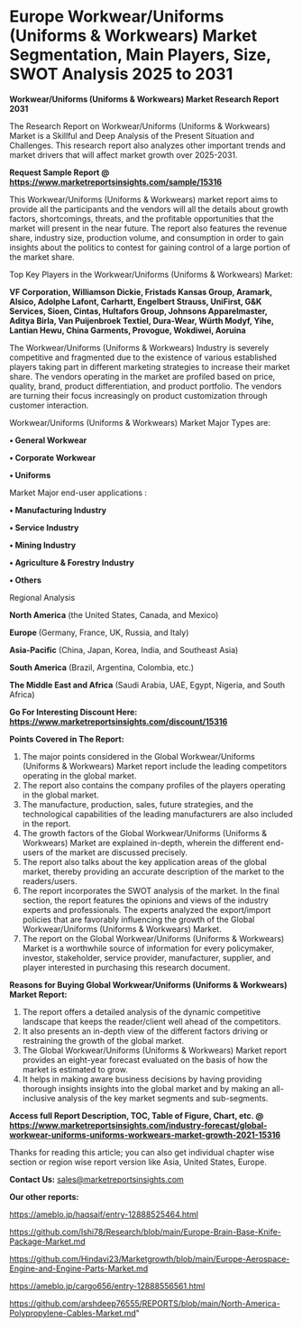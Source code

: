 # Europe Workwear/Uniforms (Uniforms & Workwears) Market Segmentation, Main Players, Size, SWOT Analysis 2025 to 2031

<strong>Workwear/Uniforms (Uniforms & Workwears) Market Research Report 2031</strong>

The Research Report on Workwear/Uniforms (Uniforms & Workwears) Market is a Skillful and Deep Analysis of the Present Situation and Challenges. This research report also analyzes other important trends and market drivers that will affect market growth over 2025-2031.

<strong>Request Sample Report @ <a href=https://www.marketreportsinsights.com/sample/15316>https://www.marketreportsinsights.com/sample/15316</a></strong>

This Workwear/Uniforms (Uniforms & Workwears) market report aims to provide all the participants and the vendors will all the details about growth factors, shortcomings, threats, and the profitable opportunities that the market will present in the near future. The report also features the revenue share, industry size, production volume, and consumption in order to gain insights about the politics to contest for gaining control of a large portion of the market share.

Top Key Players in the Workwear/Uniforms (Uniforms & Workwears) Market:

<strong>VF Corporation, Williamson Dickie, Fristads Kansas Group, Aramark, Alsico, Adolphe Lafont, Carhartt, Engelbert Strauss, UniFirst, G&K Services, Sioen, Cintas, Hultafors Group, Johnsons Apparelmaster, Aditya Birla, Van Puijenbroek Textiel, Dura-Wear, Würth Modyf, Yihe, Lantian Hewu, China Garments, Provogue, Wokdiwei, Aoruina</strong>

The Workwear/Uniforms (Uniforms & Workwears) Industry is severely competitive and fragmented due to the existence of various established players taking part in different marketing strategies to increase their market share. The vendors operating in the market are profiled based on price, quality, brand, product differentiation, and product portfolio. The vendors are turning their focus increasingly on product customization through customer interaction.

Workwear/Uniforms (Uniforms & Workwears) Market Major Types are:

<strong>• General Workwear

• Corporate Workwear

• Uniforms</strong>

Market Major end-user applications :

<strong>• Manufacturing Industry

• Service Industry

• Mining Industry

• Agriculture & Forestry Industry

• Others</strong>

Regional Analysis

</u><strong><b>North America</b></strong> (the United States, Canada, and Mexico)

<strong><b>Europe </b></strong>(Germany, France, UK, Russia, and Italy)

<strong><b>Asia-Pacific</b></strong> (China, Japan, Korea, India, and Southeast Asia)

<strong><b>South America</b></strong> (Brazil, Argentina, Colombia, etc.)

<strong><b>The Middle East and Africa</b></strong> (Saudi Arabia, UAE, Egypt, Nigeria, and South Africa)

<strong>Go For Interesting Discount Here: <a href=https://www.marketreportsinsights.com/discount/15316>https://www.marketreportsinsights.com/discount/15316</a></strong>

<strong>Points Covered in The Report:</strong>
<ol>
  <li>The major points considered in the Global Workwear/Uniforms (Uniforms & Workwears) Market report include the leading competitors operating in the global market.</li>
  <li>The report also contains the company profiles of the players operating in the global market.</li>
  <li>The manufacture, production, sales, future strategies, and the technological capabilities of the leading manufacturers are also included in the report.</li>
  <li>The growth factors of the Global Workwear/Uniforms (Uniforms & Workwears) Market are explained in-depth, wherein the different end-users of the market are discussed precisely.</li>
  <li>The report also talks about the key application areas of the global market, thereby providing an accurate description of the market to the readers/users.</li>
  <li>The report incorporates the SWOT analysis of the market. In the final section, the report features the opinions and views of the industry experts and professionals. The experts analyzed the export/import policies that are favorably influencing the growth of the Global Workwear/Uniforms (Uniforms & Workwears) Market.</li>
  <li>The report on the Global Workwear/Uniforms (Uniforms & Workwears) Market is a worthwhile source of information for every policymaker, investor, stakeholder, service provider, manufacturer, supplier, and player interested in purchasing this research document.</li>
</ol>
<strong>Reasons for Buying Global Workwear/Uniforms (Uniforms & Workwears) Market Report:</strong>

<ol>
  <li>The report offers a detailed analysis of the dynamic competitive landscape that keeps the reader/client well ahead of the competitors.</li>
  <li>It also presents an in-depth view of the different factors driving or restraining the growth of the global market.</li>
  <li>The Global Workwear/Uniforms (Uniforms & Workwears) Market report provides an eight-year forecast evaluated on the basis of how the market is estimated to grow.</li>
  <li>It helps in making aware business decisions by having providing thorough insights insights into the global market and by making an all-inclusive analysis of the key market segments and sub-segments.</li>
</ol>
<strong>Access full Report Description, TOC, Table of Figure, Chart, etc. @ <a href=https://www.marketreportsinsights.com/industry-forecast/global-workwear-uniforms-uniforms-workwears-market-growth-2021-15316>https://www.marketreportsinsights.com/industry-forecast/global-workwear-uniforms-uniforms-workwears-market-growth-2021-15316</a></strong>


Thanks for reading this article; you can also get individual chapter wise section or region wise report version like Asia, United States, Europe.

<strong>Contact Us:</strong>
sales@marketreportsinsights.com

<strong>Our other reports:</strong>

<a href=https://ameblo.jp/haqsaif/entry-12888525464.html>https://ameblo.jp/haqsaif/entry-12888525464.html</a>

<a href=https://github.com/Ishi78/Research/blob/main/Europe-Brain-Base-Knife-Package-Market.md>https://github.com/Ishi78/Research/blob/main/Europe-Brain-Base-Knife-Package-Market.md</a>

<a href=https://github.com/Hindavi23/Marketgrowth/blob/main/Europe-Aerospace-Engine-and-Engine-Parts-Market.md>https://github.com/Hindavi23/Marketgrowth/blob/main/Europe-Aerospace-Engine-and-Engine-Parts-Market.md</a>

<a href=https://ameblo.jp/cargo656/entry-12888556561.html>https://ameblo.jp/cargo656/entry-12888556561.html</a>

<a href=https://github.com/arshdeep76555/REPORTS/blob/main/North-America-Polypropylene-Cables-Market.md>https://github.com/arshdeep76555/REPORTS/blob/main/North-America-Polypropylene-Cables-Market.md</a>"
